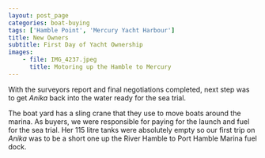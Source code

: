 ```yaml
---
layout: post_page
categories: boat-buying
tags: ['Hamble Point', 'Mercury Yacht Harbour']
title: New Owners
subtitle: First Day of Yacht Ownership
images: 
    - file: IMG_4237.jpeg
      title: Motoring up the Hamble to Mercury
---
```

With the surveyors report and final negotiations completed, next step was to
get _Anika_ back into the water ready for the sea trial. 

The boat yard has a sling crane that they use to move boats around the marina. As buyers, we were responsible for paying for the launch and fuel for the sea trial.
Her 115 litre tanks were absolutely empty so our first trip on _Anika_ was to be a
short one up the River Hamble to Port Hamble Marina fuel dock.
